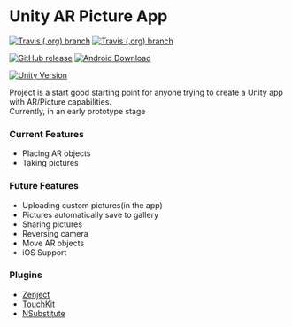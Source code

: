 # Unity AR Picture App
[![Travis (.org) branch](https://img.shields.io/travis/austin47/ProjectPhotoAR_UnityClient/master.svg?label=master-build)](https://travis-ci.org/Austin47/ProjectPhotoAR_UnityClient)
[![Travis (.org) branch](https://img.shields.io/travis/austin47/ProjectPhotoAR_UnityClient/development.svg?label=development-build)](https://travis-ci.org/Austin47/ProjectPhotoAR_UnityClient)

[![GitHub release](https://img.shields.io/github/release-pre/austin47/ProjectPhotoAR_UnityClient.svg?label=pre-release)](https://github.com/Austin47/ProjectPhotoAR_UnityClient/releases)
[![Android Download](https://img.shields.io/badge/Download-Android-brightgreen.svg)](https://github.com/Austin47/ProjectPhotoAR_UnityClient/releases/download/v0.1.0/v0.1.0.apk)

[![Unity Version](https://img.shields.io/badge/Unity%20Version%20-2019.1.6f1-blue.svg)](https://unity3d.com/unity/whats-new/2019.1.6)

Project is a start good starting point for anyone trying to create a Unity app with AR/Picture capabilities.<br />
Currently, in an early prototype stage

### Current Features
- Placing AR objects
- Taking pictures


### Future Features
- Uploading custom pictures(in the app)
- Pictures automatically save to gallery
- Sharing pictures
- Reversing camera
- Move AR objects
- iOS Support 

### Plugins
- [Zenject](https://github.com/modesttree/Zenject)
- [TouchKit](https://github.com/prime31/TouchKit)
- [NSubstitute](https://nsubstitute.github.io/)
